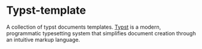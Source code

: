 # Typst-template

A collection of typst documents templates. [Typst](https://typst.app/docs/) is a modern, programmatic typesetting system that simplifies document creation through an intuitive markup language. 